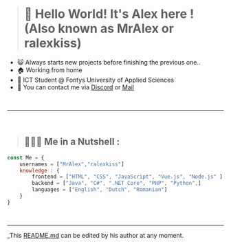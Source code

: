 <!--
**ralexkiss/ralexkiss** is a ✨ _special_ ✨ repository because its `README.md` (this file) appears on your GitHub profile.

Here are some ideas to get you started:

- 🔭 I’m currently working on ...
- 🌱 I’m currently learning ...
- 👯 I’m looking to collaborate on ...
- 🤔 I’m looking for help with ...
- 💬 Ask me about ...
- 📫 How to reach me: ...
- 😄 Pronouns: ...
- ⚡ Fun fact: ...
-->

> # 👋 **Hello World! It's Alex here !** (Also known as MrAlex or ralexkiss)

- 😺  Always starts new projects before finishing the previous one..
- 🏠  Working from home
- 🚀  ICT Student @ Fontys University of Applied Sciences
- 📣  You can contact me via [Discord](https://dsc.bio/ralexkiss) or [Mail](mail:contact@alexkiss.nl)

<br />

---
<br />

> ## 👨🏻‍💻 Me in a Nutshell :

```js
const Me = {
    usernames = ["MrAlex","ralexkiss"]
    knowledge : {
        frontend = ["HTML", "CSS", "JavaScript", "Vue.js", "Node.js" ]
        backend = ["Java", "C#", ".NET Core", "PHP", "Python",]
        languages = ["English", "Dutch", "Romanian"]
    }
}
```    
<br />

***

_This [README.md](https://github.com/ralexkiss/ralexkiss "ralexkiss presentation") can be edited by his author at any moment.
